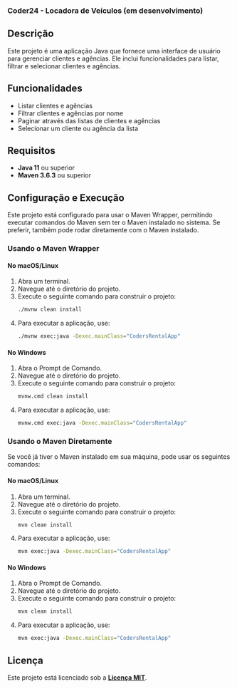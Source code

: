 ### Coder24 - Locadora de Veículos (em desenvolvimento)

## Descrição

Este projeto é uma aplicação Java que fornece uma interface de usuário para gerenciar clientes e agências. Ele inclui
funcionalidades para listar, filtrar e selecionar clientes e agências.

## Funcionalidades

- Listar clientes e agências
- Filtrar clientes e agências por nome
- Paginar através das listas de clientes e agências
- Selecionar um cliente ou agência da lista

## Requisitos

- **Java 11** ou superior
- **Maven 3.6.3** ou superior

## Configuração e Execução

Este projeto está configurado para usar o Maven Wrapper, permitindo executar comandos do Maven sem ter o Maven instalado
no sistema. Se preferir, também pode rodar diretamente com o Maven instalado.

### Usando o Maven Wrapper

#### No macOS/Linux

1. Abra um terminal.
2. Navegue até o diretório do projeto.
3. Execute o seguinte comando para construir o projeto:
    ```sh
    ./mvnw clean install
    ```
4. Para executar a aplicação, use:
    ```sh
    ./mvnw exec:java -Dexec.mainClass="CodersRentalApp"
    ```

#### No Windows

1. Abra o Prompt de Comando.
2. Navegue até o diretório do projeto.
3. Execute o seguinte comando para construir o projeto:
    ```sh
    mvnw.cmd clean install
    ```
4. Para executar a aplicação, use:
    ```sh
    mvnw.cmd exec:java -Dexec.mainClass="CodersRentalApp"
    ```

### Usando o Maven Diretamente

Se você já tiver o Maven instalado em sua máquina, pode usar os seguintes comandos:

#### No macOS/Linux

1. Abra um terminal.
2. Navegue até o diretório do projeto.
3. Execute o seguinte comando para construir o projeto:
    ```sh
    mvn clean install
    ```
4. Para executar a aplicação, use:
    ```sh
    mvn exec:java -Dexec.mainClass="CodersRentalApp"
    ```

#### No Windows

1. Abra o Prompt de Comando.
2. Navegue até o diretório do projeto.
3. Execute o seguinte comando para construir o projeto:
    ```sh
    mvn clean install
    ```
4. Para executar a aplicação, use:
    ```sh
    mvn exec:java -Dexec.mainClass="CodersRentalApp"
    ```

## Licença

Este projeto está licenciado sob a [**Licença MIT**](LICENSE).
